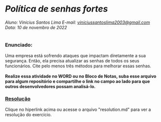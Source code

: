 # ***Política de senhas fortes***
_Aluno: Vinícius Santos Lima  E-mail: viniciussantoslima2003@gmail.com<br>Data: 10 de novembro de 2022_
#  

### Enunciado: 
Uma empresa está sofrendo ataques que impactam diretamente a sua segurança. Então, ela precisa atualizar as senhas de todos os seus funcionários. Cite pelo menos três métodos para melhorar essas senhas.
<br><br>
<b>Realize essa atividade no WORD ou no Bloco de Notas, suba esse arquivo para algum repositório e compartilhe o link no campo ao lado para que outros desenvolvedores possam analisá-lo.</b>

<h3><a href="https://github.com/p4tit0/Atividades-Softex-Recife-/blob/main/Noções%20de%20Banco%20de%20Dados/Módulo%2004/Pilares%20de%20Segurança/resolution.md">Resolução</a></h3>
Clique no hiperlink acima ou acesse o arquivo "resolution.md" para ver a resolução do exercício.<br>
